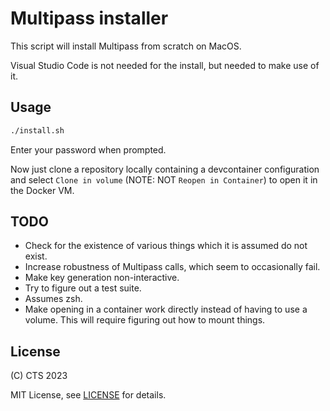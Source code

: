 # Multipass installer

This script will install Multipass from scratch on MacOS.

Visual Studio Code is not needed for the install, but needed to make use of it.

## Usage

```sh
./install.sh
```

Enter your password when prompted.

Now just clone a repository locally containing a devcontainer configuration and
select `Clone in volume` (NOTE: NOT `Reopen in Container`) to open it in the
Docker VM.

## TODO

- Check for the existence of various things which it is assumed do not exist.
- Increase robustness of Multipass calls, which seem to occasionally fail.
- Make key generation non-interactive.
- Try to figure out a test suite.
- Assumes zsh.
- Make opening in a container work directly instead of having to use a volume.
  This will require figuring out how to mount things.

## License

(C) CTS 2023

MIT License, see [LICENSE](LICENSE) for details.
